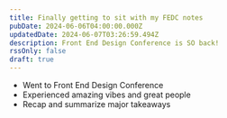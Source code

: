 ```yaml
---
title: Finally getting to sit with my FEDC notes
pubDate: 2024-06-06T04:00:00.000Z
updatedDate: 2024-06-07T03:26:59.494Z
description: Front End Design Conference is SO back!
rssOnly: false
draft: true
---
```


* Went to Front End Design Conference
* Experienced amazing vibes and great people
* Recap and summarize major takeaways
